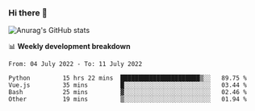 ### Hi there 👋
![Anurag's GitHub stats](https://github-readme-stats.vercel.app/api?username=jami1024&show_icons=true&theme=radical)

📊 **Weekly development breakdown**
<!--START_SECTION:waka-->

```text
From: 04 July 2022 - To: 11 July 2022

Python         15 hrs 22 mins  ██████████████████████▒░░   89.75 %
Vue.js         35 mins         █░░░░░░░░░░░░░░░░░░░░░░░░   03.44 %
Bash           25 mins         ▓░░░░░░░░░░░░░░░░░░░░░░░░   02.46 %
Other          19 mins         ▒░░░░░░░░░░░░░░░░░░░░░░░░   01.94 %
```

<!--END_SECTION:waka-->
<!--
**jami1024/jami1024** is a ✨ _special_ ✨ repository because its `README.md` (this file) appears on your GitHub profile.

Here are some ideas to get you started:

- 🔭 I’m currently working on ...
- 🌱 I’m currently learning ...
- 👯 I’m looking to collaborate on ...
- 🤔 I’m looking for help with ...
- 💬 Ask me about ...
- 📫 How to reach me: ...
- 😄 Pronouns: ...
- ⚡ Fun fact: ...
-->
